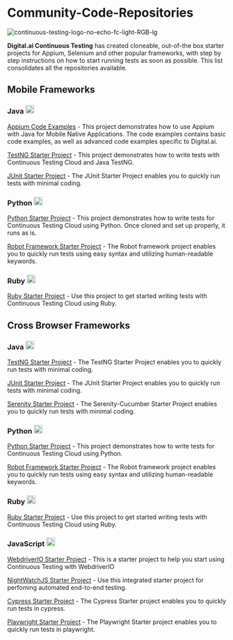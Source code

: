 # Community-Code-Repositories

![continuous-testing-logo-no-echo-fc-light-RGB-lg](https://github.com/ExperitestOfficial/Community-Code-Repositories/assets/71343050/0e57719c-fa7c-4a72-871e-373c9ca368e5)

**Digital.ai Continuous Testing** has created cloneable, out-of-the box starter projects for Appium, Selenium and other popular frameworks, with step by step instructions on how to start running tests as soon as possible. This list consolidates all the repositories available.

## Mobile Frameworks

### Java <img src="https://github.com/ExperitestOfficial/Community-Code-Repositories/assets/71343050/30cdf216-b9b4-4409-b4ce-88b077d6dfd7" width="20" height="20">

[Appium Code Examples](https://github.com/ExperitestOfficial/CommunityCode-AppiumCodeExamples) - This project demonstrates how to use Appium with Java for Mobile Native Applications. The code examples contains basic code examples, as well as advanced code examples specific to Digital.ai.

[TestNG Starter Project](https://github.com/ExperitestOfficial/CommunityCode-Mobile-TestNGStarterProject) - This project demonstrates how to write tests with Continuous Testing Cloud and Java TestNG.

[JUnit Starter Project](https://github.com/ExperitestOfficial/CommunityCode-Mobile-JUnitStarterProject) - The JUnit Starter Project enables you to quickly run tests with minimal coding. 

### Python <img src="https://github.com/ExperitestOfficial/Community-Code-Repositories/assets/71343050/9b7863f9-ae84-4000-a901-e5d4d2093e27" width="20" height="20">

[Python Starter Project](https://github.com/ExperitestOfficial/CommunityCode-Mobile-PythonStarterProject) - This project demonstrates how to write tests for Continuous Testing Cloud using Python. Once cloned and set up properly, it runs as is.

[Robot Framework Starter Project](https://github.com/ExperitestOfficial/CommunityCode-Mobile-RobotFrameworkStarterProject) - The Robot framework project enables you to quickly run tests using easy syntax and utilizing human-readable keywords.

### Ruby <img src="https://github.com/ExperitestOfficial/Community-Code-Repositories/assets/71343050/93850d12-4b6f-48cf-956e-b2043b2a78c3" width="20" height="20">

[Ruby Starter Project](https://github.com/ExperitestOfficial/CommunityCode-Mobile-RubyStarterProject) - Use this project to get started writing tests with Continuous Testing Cloud using Ruby.

## Cross Browser Frameworks

### Java <img src="https://github.com/ExperitestOfficial/Community-Code-Repositories/assets/71343050/30cdf216-b9b4-4409-b4ce-88b077d6dfd7" width="20" height="20">

[TestNG Starter Project](https://github.com/ExperitestOfficial/CommunityCode-Web-TestNGStarterProject) - The TestNG Starter Project enables you to quickly run tests with minimal coding. 

[JUnit Starter Project](https://github.com/ExperitestOfficial/CommunityCode-Web-JUnitStarterProject) - The JUnit Starter Project enables you to quickly run tests with minimal coding.

[Serenity Starter Project](https://github.com/ExperitestOfficial/CommunityCode-Web-SerenityStarterProject) - The Serenity-Cucumber Starter Project enables you to quickly run tests with minimal coding.

### Python <img src="https://github.com/ExperitestOfficial/Community-Code-Repositories/assets/71343050/9b7863f9-ae84-4000-a901-e5d4d2093e27" width="20" height="20">

[Python Starter Project](https://github.com/ExperitestOfficial/CommunityCode-Web-PythonStarterProject) - This project demonstrates how to write tests for Continuous Testing Cloud using Python.

[Robot Framework Starter Project](https://github.com/ExperitestOfficial/CommunityCode-Web-RobotFrameworkStarterProject) - The Robot framework project enables you to quickly run tests using easy syntax and utilizing human-readable keywords.

### Ruby <img src="https://github.com/ExperitestOfficial/Community-Code-Repositories/assets/71343050/93850d12-4b6f-48cf-956e-b2043b2a78c3" width="20" height="20">

[Ruby Starter Project](https://github.com/ExperitestOfficial/CommunityCode-Web-RubyStarterProject) - Use this project to get started writing tests with Continuous Testing Cloud using Ruby.

### JavaScript <img src="https://github.com/ExperitestOfficial/Community-Code-Repositories/assets/71343050/9c84b7a2-de82-4621-addc-7b2865245649" width="20" height="20">

[WebdriverIO Starter Project](https://github.com/ExperitestOfficial/CommunityCode-Web-WDIOStarterProject) - This is a starter project to help you start using Continuous Testing with WebdriverIO

[NightWatchJS Starter Project](https://github.com/ExperitestOfficial/CommunityCode-Web-NightWatchJSStarterProject) - Use this integrated starter project for perfoming automated end-to-end testing.

[Cypress Starter Project](https://github.com/ExperitestOfficial/CommunityCode-Web-CypressStarterProject) - The Cypress Starter project enables you to quickly run tests in cypress.

[Playwright Starter Project](https://github.com/ExperitestOfficial/CommunityCode-Web-PlaywrightStarterProject) - The Playwright Starter project enables you to quickly run tests in playwright.

